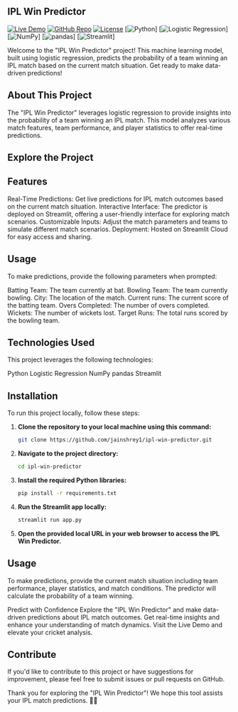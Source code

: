 ## IPL Win Predictor

[![Live Demo](https://img.shields.io/badge/Live%20Demo-View%20Predictor-brightgreen)]((https://ipl-win-predictor-shrey.streamlit.app/))
[![GitHub Repo](https://img.shields.io/badge/GitHub-Repo-blue)](https://github.com/yourusername/ipl-win-predictor)
[![License](https://img.shields.io/badge/License-MIT-blue)](LICENSE)
[![Python](https://img.shields.io/badge/Python-3.9-blue)]
[![Logistic Regression](https://img.shields.io/badge/Model-Logistic%20Regression-green)]
[![NumPy](https://img.shields.io/badge/NumPy-1.19-blue)]
[![pandas](https://img.shields.io/badge/pandas-1.2-blue)]
[![Streamlit](https://img.shields.io/badge/Streamlit-0.80-brightgreen)]

Welcome to the "IPL Win Predictor" project! This machine learning model, built using logistic regression, predicts the probability of a team winning an IPL match based on the current match situation. Get ready to make data-driven predictions!

## About This Project

The "IPL Win Predictor" leverages logistic regression to provide insights into the probability of a team winning an IPL match. This model analyzes various match features, team performance, and player statistics to offer real-time predictions.

## Explore the Project

## Features
Real-Time Predictions: Get live predictions for IPL match outcomes based on the current match situation.
Interactive Interface: The predictor is deployed on Streamlit, offering a user-friendly interface for exploring match scenarios.
Customizable Inputs: Adjust the match parameters and teams to simulate different match scenarios.
Deployment: Hosted on Streamlit Cloud for easy access and sharing.
## Usage
To make predictions, provide the following parameters when prompted:

Batting Team: The team currently at bat.
Bowling Team: The team currently bowling.
City: The location of the match.
Current runs: The current score of the batting team.
Overs Completed: The number of overs completed.
Wickets: The number of wickets lost.
Target Runs: The total runs scored by the bowling team.

## Technologies Used
This project leverages the following technologies:

Python
Logistic Regression
NumPy
pandas
Streamlit

## Installation

To run this project locally, follow these steps:

1. **Clone the repository to your local machine using this command:**

    ```sh
    git clone https://github.com/jainshrey1/ipl-win-predictor.git
    ```

2. **Navigate to the project directory:**

    ```sh
    cd ipl-win-predictor
    ```

3. **Install the required Python libraries:**

    ```sh
    pip install -r requirements.txt
    ```

4. **Run the Streamlit app locally:**

    ```sh
    streamlit run app.py
    ```

5. **Open the provided local URL in your web browser to access the IPL Win Predictor.**

## Usage
To make predictions, provide the current match situation including team performance, player statistics, and match conditions. The predictor will calculate the probability of a team winning.

Predict with Confidence
Explore the "IPL Win Predictor" and make data-driven predictions about IPL match outcomes. Get real-time insights and enhance your understanding of match dynamics. Visit the Live Demo and elevate your cricket analysis.

## Contribute
If you'd like to contribute to this project or have suggestions for improvement, please feel free to submit issues or pull requests on GitHub.

Thank you for exploring the "IPL Win Predictor"! We hope this tool assists your IPL match predictions. 🏏🌟

